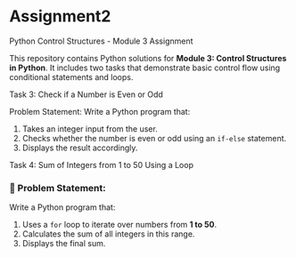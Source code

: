 # Assignment2
 Python Control Structures - Module 3 Assignment

This repository contains Python solutions for **Module 3: Control Structures in Python**. It includes two tasks that demonstrate basic control flow using conditional statements and loops.

Task 3: Check if a Number is Even or Odd

 Problem Statement:
Write a Python program that:
1. Takes an integer input from the user.
2. Checks whether the number is even or odd using an `if-else` statement.
3. Displays the result accordingly.

Task 4: Sum of Integers from 1 to 50 Using a Loop

### 📌 Problem Statement:
Write a Python program that:
1. Uses a `for` loop to iterate over numbers from **1 to 50**.
2. Calculates the sum of all integers in this range.
3. Displays the final sum.
